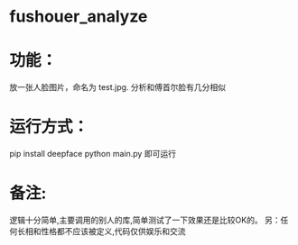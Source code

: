 # fushouer_analyze
# 功能：
放一张人脸图片，命名为 test.jpg.
分析和傅首尔脸有几分相似

# 运行方式：
pip install deepface
python main.py 即可运行
# 备注:
逻辑十分简单,主要调用的别人的库,简单测试了一下效果还是比较OK的。
另：任何长相和性格都不应该被定义,代码仅供娱乐和交流

